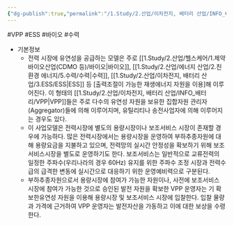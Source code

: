 ```yaml
---
{"dg-publish":true,"permalink":"/1.Study/2.산업/이차전지, 배터리 산업/INFO_배터리/유연성 공급 모델/","created":"2024-11-20T21:02:27.697+09:00","updated":"2025-06-03T20:07:21.564+09:00"}
---
```


#VPP #ESS #바이오 #수력 

- 기본정보
	- 전력 시장에 유연성을 공급하는 모델은 주로 [[1.Study/2.산업/헬스케어/1.제약 바이오산업(CDMO 등)/바이오\|바이오]], [[1.Study/2.산업/에너지 산업/2.친환경 에너지/5.수력/수력\|수력]], [[1.Study/2.산업/이차전지, 배터리 산업/3.ESS/ESS\|ESS]] 등 [출력조절이 가능한 재생에너지 자원을 이용]해 이루어진다. 이 형태의 [[1.Study/2.산업/이차전지, 배터리 산업/INFO_배터리/VPP\|VPP]]들은 주로 다수의 유연성 자원을 보유한 집합자원 관리자(Aggregator)들에 의해 이루어지며, 유틸리티나 송전사업자에 의해 이루어지는 경우도 있다.
	- 이 사업모델은 전력시장에 별도의 용량시장이나 보조서비스 시장이 존재할 경우에 가능하다. 많은 전력시장에서는 용량시장을 운영하여 부하추종자원에 대해 용량요금을 지불하고 있으며, 전력망의 실시간 안정성을 확보하기 위해 보조서비스시장을 별도로 운영하기도 한다. 보조서비스는 일반적으로 교류전력의 일정한 주파수(우리나라의 경우 60Hz) 유지를 위한 주파수 조정 시장과 전력수급의 급격한 변동에 실시간으로 대응하기 위한 운영예비력으로 구분된다.
	- 부하추종자원으로서 용량시장에 참여가 가능한 자원이나, 사전에 보조서비스 시장에 참여가 가능한 것으로 승인된 발전 자원을 확보한 VPP 운영자는 기 확보한유연성 자원을 이용해 용량시장 및 보조서비스 시장에 입찰한다. 입찰 물량과 가격에 근거하여 VPP 운영자는 발전자산을 가동하고 이에 대한 보상을 수령한다.
